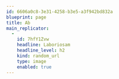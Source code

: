 ```yaml
---
id: 6606a0c8-3e31-4258-b3e5-a3f942bd832a
blueprint: page
title: Ab
main_replicator:
  -
    id: 7hfY1Zvw
    headline: Laboriosam
    headline_level: h2
    kind: random_url
    type: image
    enabled: true
---
```

